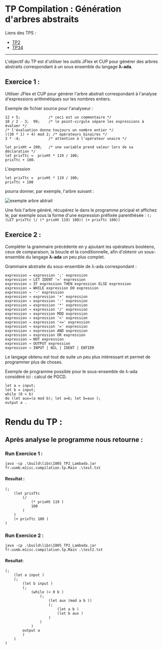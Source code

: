 # TP Compilation : Génération d'arbres abstraits

Liens des TPS :
- [TP2](https://github.com/Info805/I805_TP2_Lambada) <br/>
- [TP34](https://github.com/Info805/I805_TP34_Lambada)

<hr>

L'objectif du TP est d'utiliser les outils JFlex et CUP pour générer des arbres abstraits correspondant à un sous ensemble du langage **λ-ada**.



## Exercice 1 :

Utiliser JFlex et CUP pour générer l'arbre abstrait correspondant à l'analyse d'expressions arithmétiques sur les nombres entiers.

Exemple de fichier source pour l'analyseur :

```
12 + 5;             /* ceci est un commentaire */
10 / 2 - 3;  99;    /* le point-virgule sépare les expressions à évaluer */
/* l'évaluation donne toujours un nombre entier */
((30 * 1) + 4) mod 2; /* opérateurs binaires */
3 * -4;             /* attention à l'opérateur unaire */

let prixHt = 200;   /* une variable prend valeur lors de sa déclaration */
let prixTtc =  prixHt * 119 / 100;
prixTtc + 100.
```

L'expression

```
let prixTtc =  prixHt * 119 / 100;
prixTtc + 100
```
pourra donner, par exemple, l'arbre suivant :

![exemple arbre abtrait](arbre.png "arbre abstrait")

Une fois l'arbre généré, récupérez le dans le programme pricipal et affichez le, par exemple sous la forme d'une expression préfixée parenthésée :
`(; (LET prixTtc (/ (* prixHt 119) 100)) (+ prixTtc 100))`


## Exercice 2 :

Compléter la grammaire précédente en y ajoutant les opérateurs booléens, ceux de comparaison, la boucle et la conditionnelle, afin d'obtenir un sous-ensemble du langage **λ-ada** un peu plus complet.

Grammaire abstraite du sous-ensemble de λ-ada correspondant :

```
expression → expression ';' expression  
expression → LET IDENT '=' expression
expression → IF expression THEN expression ELSE expression
expression → WHILE expression DO expression
expression → '-' expression
expression → expression '+' expression
expression → expression '-' expression
expression → expression '*' expression
expression → expression '/' expression
expression → expression MOD expression
expression → expression '<' expression
expression → expression '<=' expression
expression → expression '=' expression
expression → expression AND expression
expression → expression OR expression
expression → NOT expression 
expression → OUTPUT expression 
expression → INPUT | NIL | IDENT | ENTIER
```

Le langage obtenu est tout de suite un peu plus intéressant et permet de programmer plus de choses.

Exemple de programme possible pour le sous-ensemble de λ-ada considéré ici : calcul de PGCD.

```
let a = input;
let b = input;
while (0 < b)
do (let aux=(a mod b); let a=b; let b=aux );
output a .
```

# Rendu du TP :
## Après analyse le programme nous retourne :
### Run Exercice 1 :
``java -cp .\build\libs\I805_TP2_Lambada.jar fr.usmb.m1isc.compilation.tp.Main .\test.txt``
#### Resultat : 
```
(; 
    (let prixTtc 
        (/ 
            (* prixHt 119 )
            100 
        )
    )
    (+ prixTtc 100 )
)
```

### Run Exercice 2 :
`java -cp .\build\libs\I805_TP2_Lambada.jar fr.usmb.m1isc.compilation.tp.Main .\test2.txt `
#### Resultat:
```
(; 
    (let a input )
    (; 
        (let b input )
        (; 
            (while (< 0 b )
                (; 
                    (let aux (mod a b ))
                    (; 
                        (let a b )
                        (let b aux )
                    )
                )
            )
        output a 
        )
    )
)
```